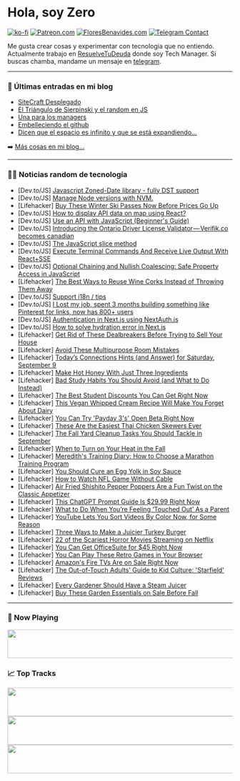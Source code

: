 # Hola, soy Zero

[![ko-fi](https://ko-fi.com/img/githubbutton_sm.svg)](https://ko-fi.com/J3J4N0LUK)
[![Patreon.com](https://img.shields.io/endpoint.svg?url=https%3A%2F%2Fshieldsio-patreon.vercel.app%2Fapi%3Fusername%3Dzerodragon%26type%3Dpatrons&style=for-the-badge)](https://patreon.com/zerodragon)
[![FloresBenavides.com](https://img.shields.io/website?down_message=oops&label=MiBlog&style=for-the-badge&up_message=online&url=https%3A%2F%2Ffloresbenavides.com)](https://floresbenavides.com)
[![Telegram Contact](https://img.shields.io/badge/escr%C3%ADbeme-ZeroDragon-%2326A5E4?style=for-the-badge&logo=telegram)](https://t.me/zerodragon)

Me gusta crear cosas y experimentar con tecnología que no entiendo.
Actualmente trabajo en [ResuelveTuDeuda](http://github.com/resuelve) donde soy Tech Manager.
Si buscas chamba, mandame un mensaje en [telegram](https://t.me/zerodragon).

---

### 📕 Últimas entradas en mi blog
<!-- BLOG-POST-LIST:START -->
- [SiteCraft Desplegado](https://floresbenavides.com/sitecraft-desplegado/)
- [El Triángulo de Sierpinski y el random en JS](https://floresbenavides.com/el-triangulo-de-sierpinski-y-el-random-en-js/)
- [Una para los managers](https://floresbenavides.com/una-para-los-managers/)
- [Embelleciendo el github](https://floresbenavides.com/embelleciendo-el-github/)
- [Dicen que el espacio es infinito y que se está expandiendo…](https://floresbenavides.com/dicen-que-el-espacio-es-infinito-y-que-se-esta-expandiendo/)
<!-- BLOG-POST-LIST:END -->

➡️ [Más cosas en mi blog...](https://floresbenavides.com)

---

### 👨‍💻 Noticias random de tecnología
<!-- TECH-POSTS:START -->
- [Dev.to/JS] [Javascript Zoned-Date library - fully DST support](https://dev.to/tranvansang/javascript-zoned-date-library-fully-dst-support-3mmo)
- [Dev.to/JS] [Manage Node versions with NVM.](https://dev.to/arindam_1729/manage-node-versions-with-nvm-2n0j)
- [Lifehacker] [Buy These Winter Ski Passes Now Before Prices Go Up](https://lifehacker.com/best-winter-ski-pass-deals-2023-2024-1850767195)
- [Dev.to/JS] [How to display API data on map using React?](https://dev.to/thedev_subrat/how-to-display-api-data-on-map-using-react-51de)
- [Dev.to/JS] [Use an API with JavaScript &lpar;Beginner&#39;s Guide&rpar;](https://dev.to/noobizdev/use-an-api-with-javascript-beginners-guide-2mak)
- [Dev.to/JS] [Introducing the Ontario Driver License Validator — Verifik.co becomes canadian](https://dev.to/verifik/introducing-the-ontario-driver-license-validator-the-new-gold-standard-in-id-verification-42j1)
- [Dev.to/JS] [The JavaScript slice method](https://dev.to/stevepurpose/the-slice-philosophy-3jgi)
- [Dev.to/JS] [Execute Terminal Commands And Receive Live Output With React+SSE](https://dev.to/codehirise/execute-terminal-commands-and-receive-live-output-with-reactsse-1le4)
- [Dev.to/JS] [Optional Chaining and Nullish Coalescing: Safe Property Access in JavaScript](https://dev.to/mainulspace/optional-chaining-and-nullish-coalescing-safe-property-access-in-javascript-1d3d)
- [Lifehacker] [The Best Ways to Reuse Wine Corks Instead of Throwing Them Away](https://lifehacker.com/the-best-ways-to-reuse-wine-corks-instead-of-throwing-t-1850820054)
- [Dev.to/JS] [Support i18n / tips](https://dev.to/aboucodeur/support-i18n-tips-ohf)
- [Dev.to/JS] [I Lost my job, spent 3 months building something like Pinterest for links, now has 800+ users](https://dev.to/askwhyharsh/i-lost-my-job-spent-3-months-building-something-like-pinterest-for-links-now-has-800-users-4519)
- [Dev.to/JS] [Authentication in Next.js using NextAuth.js](https://dev.to/chirag__dev/authentication-in-nextjs-using-nextauthjs-597k)
- [Dev.to/JS] [How to solve hydration error in Next.js](https://dev.to/chirag__dev/how-to-solve-hydration-error-in-nextjs-5e1b)
- [Lifehacker] [Get Rid of These Dealbreakers Before Trying to Sell Your House](https://lifehacker.com/get-rid-of-these-dealbreakers-before-trying-to-sell-you-1850820044)
- [Lifehacker] [Avoid These Multipurpose Room Mistakes](https://lifehacker.com/avoid-these-multipurpose-room-mistakes-1850820035)
- [Lifehacker] [Today’s Connections Hints &lpar;and Answer&rpar; for Saturday, September 9](https://lifehacker.com/connections-answer-today-september-9-2023-1850817171)
- [Lifehacker] [Make Hot Honey With Just Three Ingredients](https://lifehacker.com/easy-hot-honey-recipe-1850819440)
- [Lifehacker] [Bad Study Habits You Should Avoid &lpar;and What to Do Instead&rpar;](https://lifehacker.com/bad-study-habits-you-should-avoid-and-what-to-do-inste-1850818992)
- [Lifehacker] [The Best Student Discounts You Can Get Right Now](https://lifehacker.com/the-best-student-discounts-1850409952)
- [Lifehacker] [This Vegan Whipped Cream Recipe Will Make You Forget About Dairy](https://lifehacker.com/vegan-whipped-cream-recipe-1850819905)
- [Lifehacker] [You Can Try &#39;Payday 3&#39;s&#39; Open Beta Right Now](https://lifehacker.com/you-can-try-payday-3s-open-beta-right-now-1850819129)
- [Lifehacker] [These Are the Easiest Thai Chicken Skewers Ever](https://lifehacker.com/easy-thai-chicken-skewers-recipe-1849376133)
- [Lifehacker] [The Fall Yard Cleanup Tasks You Should Tackle in September](https://lifehacker.com/fall-yard-cleanup-september-1850819047)
- [Lifehacker] [When to Turn on Your Heat in the Fall](https://lifehacker.com/when-to-turn-on-your-heat-in-the-fall-1850819421)
- [Lifehacker] [Meredith&#39;s Training Diary: How to Choose a Marathon Training Program](https://lifehacker.com/how-to-choose-a-marathon-training-program-1850819139)
- [Lifehacker] [You Should Cure an Egg Yolk in Soy Sauce](https://lifehacker.com/you-should-cure-an-egg-yolk-in-soy-sauce-1850349485)
- [Lifehacker] [How to Watch NFL Game Without Cable](https://lifehacker.com/how-to-stream-nfl-games-without-cable-1849538243)
- [Lifehacker] [Air Fried Shishito Pepper Poppers Are a Fun Twist on the Classic Appetizer](https://lifehacker.com/shishito-pepper-poppers-air-fryer-recipe-1850818664)
- [Lifehacker] [This ChatGPT Prompt Guide Is $29.99 Right Now](https://lifehacker.com/this-chatgpt-prompt-guide-is-29-99-right-now-1850814389)
- [Lifehacker] [What to Do When You’re Feeling ‘Touched Out’ As a Parent](https://lifehacker.com/what-to-do-when-you-re-feeling-touched-out-as-a-paren-1850818344)
- [Lifehacker] [YouTube Lets You Sort Videos By Color Now, for Some Reason](https://lifehacker.com/youtube-lets-you-sort-videos-by-color-now-for-some-rea-1850818142)
- [Lifehacker] [Three Ways to Make a Juicier Turkey Burger](https://lifehacker.com/three-ways-to-make-a-juicier-turkey-burger-1850815301)
- [Lifehacker] [22 of the Scariest Horror Movies Streaming on Netflix](https://lifehacker.com/best-horror-movies-netflix-1850812430)
- [Lifehacker] [You Can Get OfficeSuite for $45 Right Now](https://lifehacker.com/you-can-get-officesuite-for-45-right-now-1850806613)
- [Lifehacker] [You Can Play These Retro Games in Your Browser](https://lifehacker.com/best-retro-browser-games-1850815840)
- [Lifehacker] [Amazon&#39;s Fire TVs Are on Sale Right Now](https://lifehacker.com/amazons-fire-tvs-are-on-sale-right-now-1850815282)
- [Lifehacker] [The Out-of-Touch Adults&#39; Guide to Kid Culture: &#39;Starfield&#39; Reviews](https://lifehacker.com/the-out-of-touch-adults-guide-to-kid-culture-starfield-1850816581)
- [Lifehacker] [Every Gardener Should Have a Steam Juicer](https://lifehacker.com/every-gardener-should-have-a-steam-juicer-1850814070)
- [Lifehacker] [Buy These Garden Essentials on Sale Before Fall](https://lifehacker.com/buy-these-garden-essentials-on-sale-before-fall-1850815125)<!-- TECH-POSTS:END -->

---

### 🎵 Now Playing
<a href="https://spotify-now-playing-dun.vercel.app/now-playing?open"><img src="https://spotify-now-playing-dun.vercel.app/now-playing" width="540" height="64"></a>

### 📈 Top Tracks
<a href="https://spotify-now-playing-dun.vercel.app/top-tracks?i=1&open"><img src="https://spotify-now-playing-dun.vercel.app/top-tracks?i=1" width="540" height="64"></a>
<a href="https://spotify-now-playing-dun.vercel.app/top-tracks?i=2&open"><img src="https://spotify-now-playing-dun.vercel.app/top-tracks?i=2" width="540" height="64"></a>
<a href="https://spotify-now-playing-dun.vercel.app/top-tracks?i=3&open"><img src="https://spotify-now-playing-dun.vercel.app/top-tracks?i=3" width="540" height="64"></a>

